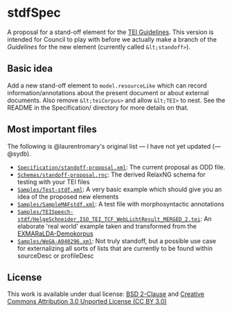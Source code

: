 stdfSpec
===========

A proposal for a stand-off element for the [TEI Guidelines](http://www.tei-c.org/Guidelines/). This version is intended for Council to play with before we actually make a branch of the _Guidelines_ for the new element (currently called `&lt;standoff>`).

Basic idea
----------
Add a new stand-off element to `model.resourceLike` which can record
information/annotations about the present document or about external
documents. Also remove `&lt;teiCorpus>` and allow `&lt;TEI>` to nest.
See the README in the Specification/ directory for more details on
that.

Most important files
--------------------
The following is @laurentromary's original list — I have not yet updated (—@sydb).

* [`Specification/standoff-proposal.xml`](https://github.com/laurentromary/stdfSpec/blob/master/Specification/standoff-proposal.xml): 	The current proposal as ODD file. 
* [`Schemas/standoff-proposal.rnc`](https://github.com/laurentromary/stdfSpec/blob/master/Schemas/standoff-proposal.rnc):	The derived RelaxNG schema for testing with your TEI files 
* [`Samples/Test-stdf.xml`](https://github.com/laurentromary/stdfSpec/blob/master/Samples/Test-stdf.xml): A very basic example which should give you an idea of the proposed new elements
* [`Samples/SampleMAFstdf.xml`](https://github.com/laurentromary/stdfSpec/blob/master/Samples/SampleMAFstdf.xml): A test file with morphosyntactic annotations
* [`Samples/TEISpeech-stdf/HelgeSchneider_ISO_TEI_TCF_WebLichtResult_MERGED_2.tei`](https://github.com/laurentromary/stdfSpec/blob/master/Samples/TEISpeech-stdf/HelgeSchneider_ISO_TEI_TCF_WebLichtResult_MERGED_2.tei): An elaborate 'real world' example taken and transformed from the [EXMARaLDA-Demokorpus](http://exmaralda.org/en/exmaralda-demo-corpus/)
* [`Samples/WeGA-A040296.xml`](https://github.com/laurentromary/stdfSpec/blob/master/Samples/WeGA-A040296.xml): Not truly standoff, but a possible use case for externalizing all sorts of lists that are currently to be found within sourceDesc or profileDesc


License
-------

This work is available under dual license: [BSD 2-Clause](http://opensource.org/licenses/BSD-2-Clause) and [Creative Commons Attribution 3.0 Unported License (CC BY 3.0)](http://creativecommons.org/licenses/by/3.0/)
